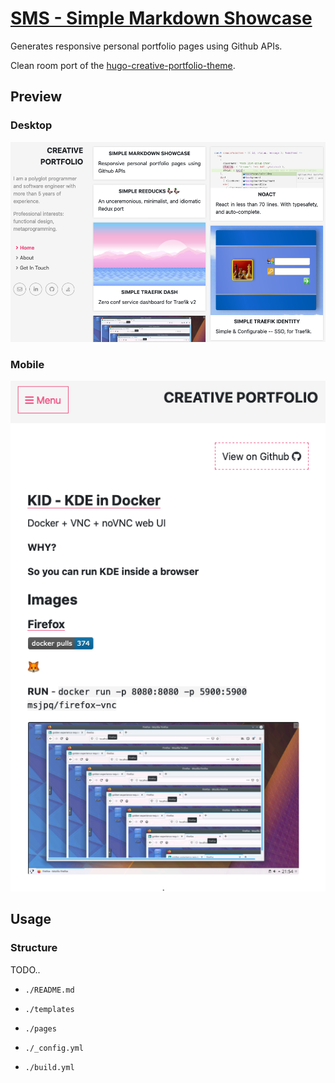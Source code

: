 # [SMS - Simple Markdown Showcase](https://ms-jpq.github.io/simple-markdown-showcase)

Generates responsive personal portfolio pages using Github APIs.

Clean room port of the [hugo-creative-portfolio-theme](https://github.com/kishaningithub/hugo-creative-portfolio-theme).

## Preview

### Desktop

![big png](https://github.com/ms-jpq/simple-markdown-showcase/raw/master/preview/big.png)

### Mobile

![smol png](https://github.com/ms-jpq/simple-markdown-showcase/raw/master/preview/smol.png)

## Usage

### Structure

TODO..

- `./README.md`

- `./templates`

- `./pages`

- `./_config.yml`

- `./build.yml`
